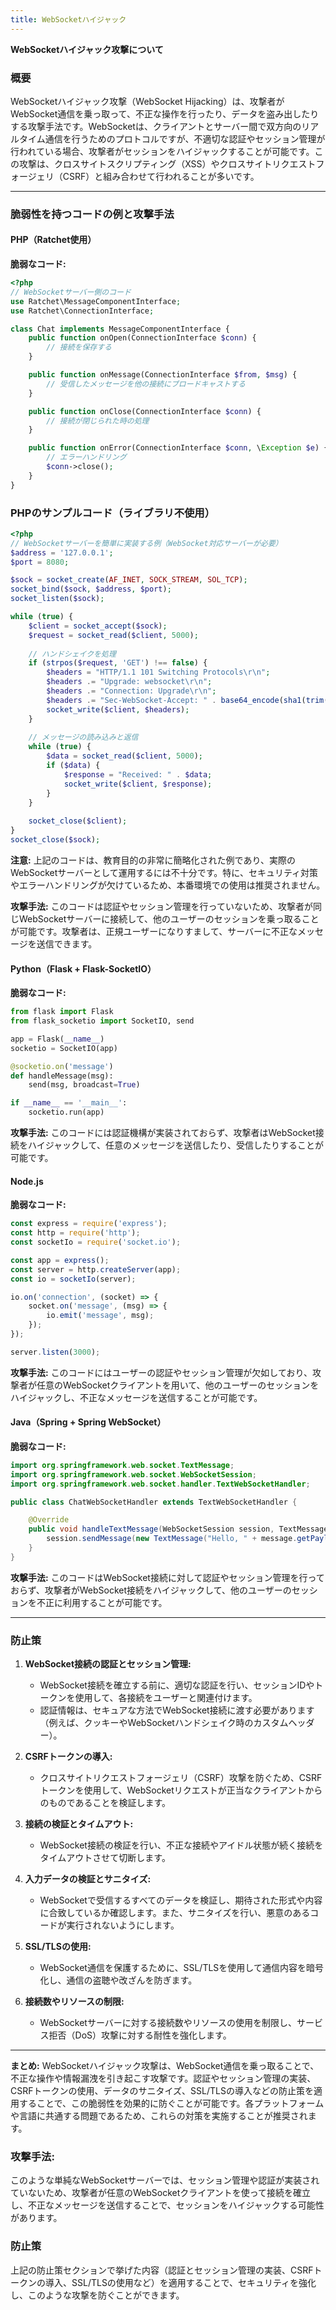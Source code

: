 ```yaml
---
title: WebSocketハイジャック
---
```


**WebSocketハイジャック攻撃について**

### **概要**

WebSocketハイジャック攻撃（WebSocket Hijacking）は、攻撃者がWebSocket通信を乗っ取って、不正な操作を行ったり、データを盗み出したりする攻撃手法です。WebSocketは、クライアントとサーバー間で双方向のリアルタイム通信を行うためのプロトコルですが、不適切な認証やセッション管理が行われている場合、攻撃者がセッションをハイジャックすることが可能です。この攻撃は、クロスサイトスクリプティング（XSS）やクロスサイトリクエストフォージェリ（CSRF）と組み合わせて行われることが多いです。

---

### **脆弱性を持つコードの例と攻撃手法**

#### **PHP（Ratchet使用）**

**脆弱なコード:**
```php
<?php
// WebSocketサーバー側のコード
use Ratchet\MessageComponentInterface;
use Ratchet\ConnectionInterface;

class Chat implements MessageComponentInterface {
    public function onOpen(ConnectionInterface $conn) {
        // 接続を保存する
    }

    public function onMessage(ConnectionInterface $from, $msg) {
        // 受信したメッセージを他の接続にブロードキャストする
    }

    public function onClose(ConnectionInterface $conn) {
        // 接続が閉じられた時の処理
    }

    public function onError(ConnectionInterface $conn, \Exception $e) {
        // エラーハンドリング
        $conn->close();
    }
}
```

### **PHPのサンプルコード（ライブラリ不使用）**

```php
<?php
// WebSocketサーバーを簡単に実装する例（WebSocket対応サーバーが必要）
$address = '127.0.0.1';
$port = 8080;

$sock = socket_create(AF_INET, SOCK_STREAM, SOL_TCP);
socket_bind($sock, $address, $port);
socket_listen($sock);

while (true) {
    $client = socket_accept($sock);
    $request = socket_read($client, 5000);
    
    // ハンドシェイクを処理
    if (strpos($request, 'GET') !== false) {
        $headers = "HTTP/1.1 101 Switching Protocols\r\n";
        $headers .= "Upgrade: websocket\r\n";
        $headers .= "Connection: Upgrade\r\n";
        $headers .= "Sec-WebSocket-Accept: " . base64_encode(sha1(trim(explode('Sec-WebSocket-Key: ', $request)[1]), true)) . "\r\n\r\n";
        socket_write($client, $headers);
    }
    
    // メッセージの読み込みと返信
    while (true) {
        $data = socket_read($client, 5000);
        if ($data) {
            $response = "Received: " . $data;
            socket_write($client, $response);
        }
    }
    
    socket_close($client);
}
socket_close($sock);
```

**注意:** 上記のコードは、教育目的の非常に簡略化された例であり、実際のWebSocketサーバーとして運用するには不十分です。特に、セキュリティ対策やエラーハンドリングが欠けているため、本番環境での使用は推奨されません。

**攻撃手法:**
このコードは認証やセッション管理を行っていないため、攻撃者が同じWebSocketサーバーに接続して、他のユーザーのセッションを乗っ取ることが可能です。攻撃者は、正規ユーザーになりすまして、サーバーに不正なメッセージを送信できます。

#### **Python（Flask + Flask-SocketIO）**

**脆弱なコード:**
```python
from flask import Flask
from flask_socketio import SocketIO, send

app = Flask(__name__)
socketio = SocketIO(app)

@socketio.on('message')
def handleMessage(msg):
    send(msg, broadcast=True)

if __name__ == '__main__':
    socketio.run(app)
```

**攻撃手法:**
このコードには認証機構が実装されておらず、攻撃者はWebSocket接続をハイジャックして、任意のメッセージを送信したり、受信したりすることが可能です。

#### **Node.js**

**脆弱なコード:**
```javascript
const express = require('express');
const http = require('http');
const socketIo = require('socket.io');

const app = express();
const server = http.createServer(app);
const io = socketIo(server);

io.on('connection', (socket) => {
    socket.on('message', (msg) => {
        io.emit('message', msg);
    });
});

server.listen(3000);
```

**攻撃手法:**
このコードにはユーザーの認証やセッション管理が欠如しており、攻撃者が任意のWebSocketクライアントを用いて、他のユーザーのセッションをハイジャックし、不正なメッセージを送信することが可能です。

#### **Java（Spring + Spring WebSocket）**

**脆弱なコード:**
```java
import org.springframework.web.socket.TextMessage;
import org.springframework.web.socket.WebSocketSession;
import org.springframework.web.socket.handler.TextWebSocketHandler;

public class ChatWebSocketHandler extends TextWebSocketHandler {

    @Override
    public void handleTextMessage(WebSocketSession session, TextMessage message) throws Exception {
        session.sendMessage(new TextMessage("Hello, " + message.getPayload() + "!"));
    }
}
```

**攻撃手法:**
このコードはWebSocket接続に対して認証やセッション管理を行っておらず、攻撃者がWebSocket接続をハイジャックして、他のユーザーのセッションを不正に利用することが可能です。

---

### **防止策**

1. **WebSocket接続の認証とセッション管理:**
   - WebSocket接続を確立する前に、適切な認証を行い、セッションIDやトークンを使用して、各接続をユーザーと関連付けます。
   - 認証情報は、セキュアな方法でWebSocket接続に渡す必要があります（例えば、クッキーやWebSocketハンドシェイク時のカスタムヘッダー）。

2. **CSRFトークンの導入:**
   - クロスサイトリクエストフォージェリ（CSRF）攻撃を防ぐため、CSRFトークンを使用して、WebSocketリクエストが正当なクライアントからのものであることを検証します。

3. **接続の検証とタイムアウト:**
   - WebSocket接続の検証を行い、不正な接続やアイドル状態が続く接続をタイムアウトさせて切断します。

4. **入力データの検証とサニタイズ:**
   - WebSocketで受信するすべてのデータを検証し、期待された形式や内容に合致しているか確認します。また、サニタイズを行い、悪意のあるコードが実行されないようにします。

5. **SSL/TLSの使用:**
   - WebSocket通信を保護するために、SSL/TLSを使用して通信内容を暗号化し、通信の盗聴や改ざんを防ぎます。

6. **接続数やリソースの制限:**
   - WebSocketサーバーに対する接続数やリソースの使用を制限し、サービス拒否（DoS）攻撃に対する耐性を強化します。

---

**まとめ:**
WebSocketハイジャック攻撃は、WebSocket通信を乗っ取ることで、不正な操作や情報漏洩を引き起こす攻撃です。認証やセッション管理の実装、CSRFトークンの使用、データのサニタイズ、SSL/TLSの導入などの防止策を適用することで、この脆弱性を効果的に防ぐことが可能です。各プラットフォームや言語に共通する問題であるため、これらの対策を実施することが推奨されます。



### **攻撃手法:**
このような単純なWebSocketサーバーでは、セッション管理や認証が実装されていないため、攻撃者が任意のWebSocketクライアントを使って接続を確立し、不正なメッセージを送信することで、セッションをハイジャックする可能性があります。

### **防止策**
上記の防止策セクションで挙げた内容（認証とセッション管理の実装、CSRFトークンの導入、SSL/TLSの使用など）を適用することで、セキュリティを強化し、このような攻撃を防ぐことができます。